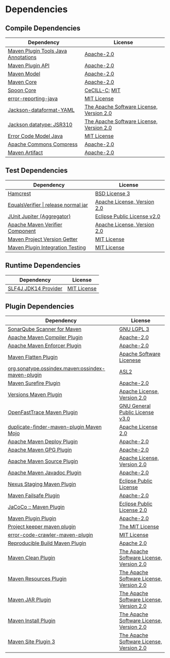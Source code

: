 <!-- @formatter:off -->
# Dependencies

## Compile Dependencies

| Dependency                               | License                                        |
| ---------------------------------------- | ---------------------------------------------- |
| [Maven Plugin Tools Java Annotations][0] | [Apache-2.0][1]                                |
| [Maven Plugin API][2]                    | [Apache-2.0][1]                                |
| [Maven Model][3]                         | [Apache-2.0][1]                                |
| [Maven Core][4]                          | [Apache-2.0][1]                                |
| [Spoon Core][5]                          | [CeCILL-C][6]; [MIT][7]                        |
| [error-reporting-java][8]                | [MIT License][9]                               |
| [Jackson-dataformat-YAML][10]            | [The Apache Software License, Version 2.0][1]  |
| [Jackson datatype: JSR310][11]           | [The Apache Software License, Version 2.0][12] |
| [Error Code Model Java][13]              | [MIT License][14]                              |
| [Apache Commons Compress][15]            | [Apache-2.0][1]                                |
| [Maven Artifact][16]                     | [Apache-2.0][1]                                |

## Test Dependencies

| Dependency                                 | License                           |
| ------------------------------------------ | --------------------------------- |
| [Hamcrest][17]                             | [BSD License 3][18]               |
| [EqualsVerifier \| release normal jar][19] | [Apache License, Version 2.0][1]  |
| [JUnit Jupiter (Aggregator)][20]           | [Eclipse Public License v2.0][21] |
| [Apache Maven Verifier Component][22]      | [Apache License, Version 2.0][1]  |
| [Maven Project Version Getter][23]         | [MIT License][24]                 |
| [Maven Plugin Integration Testing][25]     | [MIT License][26]                 |

## Runtime Dependencies

| Dependency                 | License           |
| -------------------------- | ----------------- |
| [SLF4J JDK14 Provider][27] | [MIT License][28] |

## Plugin Dependencies

| Dependency                                              | License                                        |
| ------------------------------------------------------- | ---------------------------------------------- |
| [SonarQube Scanner for Maven][29]                       | [GNU LGPL 3][30]                               |
| [Apache Maven Compiler Plugin][31]                      | [Apache-2.0][1]                                |
| [Apache Maven Enforcer Plugin][32]                      | [Apache-2.0][1]                                |
| [Maven Flatten Plugin][33]                              | [Apache Software Licenese][1]                  |
| [org.sonatype.ossindex.maven:ossindex-maven-plugin][34] | [ASL2][12]                                     |
| [Maven Surefire Plugin][35]                             | [Apache-2.0][1]                                |
| [Versions Maven Plugin][36]                             | [Apache License, Version 2.0][1]               |
| [OpenFastTrace Maven Plugin][37]                        | [GNU General Public License v3.0][38]          |
| [duplicate-finder-maven-plugin Maven Mojo][39]          | [Apache License 2.0][40]                       |
| [Apache Maven Deploy Plugin][41]                        | [Apache-2.0][1]                                |
| [Apache Maven GPG Plugin][42]                           | [Apache-2.0][1]                                |
| [Apache Maven Source Plugin][43]                        | [Apache License, Version 2.0][1]               |
| [Apache Maven Javadoc Plugin][44]                       | [Apache-2.0][1]                                |
| [Nexus Staging Maven Plugin][45]                        | [Eclipse Public License][46]                   |
| [Maven Failsafe Plugin][47]                             | [Apache-2.0][1]                                |
| [JaCoCo :: Maven Plugin][48]                            | [Eclipse Public License 2.0][49]               |
| [Maven Plugin Plugin][50]                               | [Apache-2.0][1]                                |
| [Project keeper maven plugin][51]                       | [The MIT License][52]                          |
| [error-code-crawler-maven-plugin][53]                   | [MIT License][54]                              |
| [Reproducible Build Maven Plugin][55]                   | [Apache 2.0][12]                               |
| [Maven Clean Plugin][56]                                | [The Apache Software License, Version 2.0][12] |
| [Maven Resources Plugin][57]                            | [The Apache Software License, Version 2.0][12] |
| [Maven JAR Plugin][58]                                  | [The Apache Software License, Version 2.0][12] |
| [Maven Install Plugin][59]                              | [The Apache Software License, Version 2.0][12] |
| [Maven Site Plugin 3][60]                               | [The Apache Software License, Version 2.0][12] |

[0]: https://maven.apache.org/plugin-tools/maven-plugin-annotations
[1]: https://www.apache.org/licenses/LICENSE-2.0.txt
[2]: https://maven.apache.org/ref/3.9.4/maven-plugin-api/
[3]: https://maven.apache.org/ref/3.9.4/maven-model/
[4]: https://maven.apache.org/ref/3.9.4/maven-core/
[5]: http://spoon.gforge.inria.fr/
[6]: https://cecill.info/licences/Licence_CeCILL-C_V1-en.txt
[7]: https://opensource.org/licenses/MIT
[8]: https://github.com/exasol/error-reporting-java/
[9]: https://github.com/exasol/error-reporting-java/blob/main/LICENSE
[10]: https://github.com/FasterXML/jackson-dataformats-text
[11]: https://github.com/FasterXML/jackson-modules-java8/
[12]: http://www.apache.org/licenses/LICENSE-2.0.txt
[13]: https://github.com/exasol/error-code-model-java/
[14]: https://github.com/exasol/error-code-model-java/blob/main/LICENSE
[15]: https://commons.apache.org/proper/commons-compress/
[16]: https://maven.apache.org/ref/3.9.4/maven-artifact/
[17]: http://hamcrest.org/JavaHamcrest/
[18]: http://opensource.org/licenses/BSD-3-Clause
[19]: https://www.jqno.nl/equalsverifier
[20]: https://junit.org/junit5/
[21]: https://www.eclipse.org/legal/epl-v20.html
[22]: https://maven.apache.org/shared/maven-verifier/
[23]: https://github.com/exasol/maven-project-version-getter/
[24]: https://github.com/exasol/maven-project-version-getter/blob/main/LICENSE
[25]: https://github.com/exasol/maven-plugin-integration-testing/
[26]: https://github.com/exasol/maven-plugin-integration-testing/blob/main/LICENSE
[27]: http://www.slf4j.org
[28]: http://www.opensource.org/licenses/mit-license.php
[29]: http://sonarsource.github.io/sonar-scanner-maven/
[30]: http://www.gnu.org/licenses/lgpl.txt
[31]: https://maven.apache.org/plugins/maven-compiler-plugin/
[32]: https://maven.apache.org/enforcer/maven-enforcer-plugin/
[33]: https://www.mojohaus.org/flatten-maven-plugin/
[34]: https://sonatype.github.io/ossindex-maven/maven-plugin/
[35]: https://maven.apache.org/surefire/maven-surefire-plugin/
[36]: https://www.mojohaus.org/versions/versions-maven-plugin/
[37]: https://github.com/itsallcode/openfasttrace-maven-plugin
[38]: https://www.gnu.org/licenses/gpl-3.0.html
[39]: https://basepom.github.io/duplicate-finder-maven-plugin
[40]: http://www.apache.org/licenses/LICENSE-2.0.html
[41]: https://maven.apache.org/plugins/maven-deploy-plugin/
[42]: https://maven.apache.org/plugins/maven-gpg-plugin/
[43]: https://maven.apache.org/plugins/maven-source-plugin/
[44]: https://maven.apache.org/plugins/maven-javadoc-plugin/
[45]: http://www.sonatype.com/public-parent/nexus-maven-plugins/nexus-staging/nexus-staging-maven-plugin/
[46]: http://www.eclipse.org/legal/epl-v10.html
[47]: https://maven.apache.org/surefire/maven-failsafe-plugin/
[48]: https://www.jacoco.org/jacoco/trunk/doc/maven.html
[49]: https://www.eclipse.org/legal/epl-2.0/
[50]: https://maven.apache.org/plugin-tools/maven-plugin-plugin
[51]: https://github.com/exasol/project-keeper/
[52]: https://github.com/exasol/project-keeper/blob/main/LICENSE
[53]: https://github.com/exasol/error-code-crawler-maven-plugin/
[54]: https://github.com/exasol/error-code-crawler-maven-plugin/blob/main/LICENSE
[55]: http://zlika.github.io/reproducible-build-maven-plugin
[56]: http://maven.apache.org/plugins/maven-clean-plugin/
[57]: http://maven.apache.org/plugins/maven-resources-plugin/
[58]: http://maven.apache.org/plugins/maven-jar-plugin/
[59]: http://maven.apache.org/plugins/maven-install-plugin/
[60]: http://maven.apache.org/plugins/maven-site-plugin/
